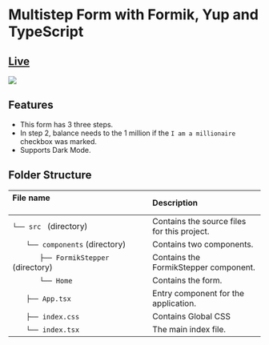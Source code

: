 # Multistep Form with Formik, Yup and TypeScript

## [Live](http://multistep-forms-with-formik.surge.sh/)
<a href="https://multistep-forms-with-formik.surge.sh/"><img src="https://scontent.fkhi2-2.fna.fbcdn.net/v/t39.30808-6/260553255_1065512330864437_5896884717983442274_n.jpg?_nc_cat=103&ccb=1-5&_nc_sid=730e14&_nc_ohc=dm66_NdseRQAX-J2m1u&_nc_ht=scontent.fkhi2-2.fna&oh=5aa949ad6d20a3da55e0d167c3b67e99&oe=61A78226" /></a>

## Features
- This form has 3 three steps.
- In step 2, balance needs to the 1 million if the `I am a millionaire` checkbox was marked.
- Supports Dark Mode.

## Folder Structure
| File name 　　　　　　　　　　　　　　| Description 　　|
| :--  | :--         |
| `└── src ` (directory) | Contains the source files for this project. |
| `　　└── components` (directory) | Contains two components.|
| `　　　　├── FormikStepper` (directory) | Contains the FormikStepper component. |
| `　　　　└── Home` | Contains the form. |
| `　　├── App.tsx` | Entry component for the application. |
| `　　├── index.css` | Contains Global CSS |
| `　　└── index.tsx` | The main index file. |


